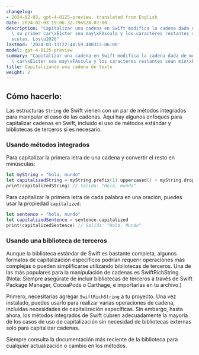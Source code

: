 ```yaml
---
changelog:
- 2024-02-03, gpt-4-0125-preview, translated from English
date: 2024-02-03 19:06:32.796928-07:00
description: "Capitalizar una cadena en Swift modifica la cadena dada de modo que\
  \ su primer car\xE1cter sea may\xFAscula y los caracteres restantes sean min\xFA\
  sculas. Los\u2026"
lastmod: '2024-03-13T22:44:59.400313-06:00'
model: gpt-4-0125-preview
summary: "Capitalizar una cadena en Swift modifica la cadena dada de modo que su primer\
  \ car\xE1cter sea may\xFAscula y los caracteres restantes sean min\xFAsculas."
title: Capitalizando una cadena de texto
weight: 2
---
```


## Cómo hacerlo:
Las estructuras `String` de Swift vienen con un par de métodos integrados para manipular el caso de las cadenas. Aquí hay algunos enfoques para capitalizar cadenas en Swift, incluido el uso de métodos estándar y bibliotecas de terceros si es necesario.

### Usando métodos integrados
Para capitalizar la primera letra de una cadena y convertir el resto en minúsculas:

```swift
let myString = "hola, mundo"
let capitalizedString = myString.prefix(1).uppercased() + myString.dropFirst().lowercased()
print(capitalizedString) // Salida: "Hola, mundo"
```

Para capitalizar la primera letra de cada palabra en una oración, puedes usar la propiedad `capitalized`:

```swift
let sentence = "hola, mundo"
let capitalizedSentence = sentence.capitalized
print(capitalizedSentence) // Salida: "Hola, Mundo"
```

### Usando una biblioteca de terceros
Aunque la biblioteca estándar de Swift es bastante completa, algunos formatos de capitalización específicos podrían requerir operaciones más complejas o pueden simplificarse utilizando bibliotecas de terceros. Una de las más populares para la manipulación de cadenas es SwiftRichString. (Nota: Siempre asegúrate de incluir bibliotecas de terceros a través de Swift Package Manager, CocoaPods o Carthage, e importarlas en tu archivo.)

Primero, necesitarías agregar `SwiftRichString` a tu proyecto. Una vez instalado, puedes usarlo para realizar varias operaciones de cadena, incluidas necesidades de capitalización específicas. Sin embargo, hasta ahora, los métodos integrados de Swift cubren adecuadamente la mayoría de los casos de uso de capitalización sin necesidad de bibliotecas externas solo para capitalizar cadenas.

Siempre consulta la documentación más reciente de la biblioteca para cualquier actualización o cambio en los métodos.
